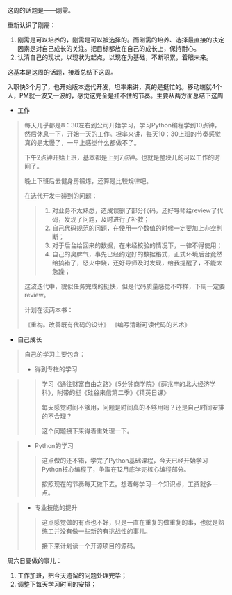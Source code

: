 这周的话题是——刚需。

重新认识了刚需：

1. 刚需是可以培养的，刚需是可以被选择的。而刚需的培养、选择最直接的决定因素是对自己成长的关注。把目标都放在自己的成长上，保持耐心。
2. 认清自己的现状，以现状为起点，以现在为基础，不断积累，着眼未来。

这基本是这周的话题，接着总结下这周。

入职快3个月了，也开始版本迭代开发，坦率来讲，真的是挺忙的。移动端就4个人，PM就一波又一波的，感觉这完全是扛不住的节奏。主要从两方面总结下这周

* 工作

> 每天几乎都是8：30左右到公司开始学习，学习Python编程学到10点钟，然后休息一下，开始一天的工作。坦率来讲，每天10：30上班的节奏感觉真的是太慢了，一早上感觉什么都做不了。
> 
> 下午2点钟开始上班，基本都是上到7点钟。也就是整块儿的可以工作的时间了。
> 
> 晚上下班后去健身房锻炼，还算是比较规律吧。
> 
> 在迭代开发中碰到的问题：
> > 1. 对业务不太熟悉，造成误删了部分代码，还好导师给review了代码，发现了问题，及时进行了补救；
> > 2. 自己代码规范的问题，在使用一个数值的时候一定要加上非空判断；
> > 3. 对于后台给回来的数据，在未经校验的情况下，一律不得使用；
> > 4. 自己的臭脾气，事先已经约定好的数据格式，正式环境后台竟然给搞错了，怒火中烧，还好导师及时发现，给我提醒了，不能太急躁；
> 
> 这波迭代中，貌似任务完成的挺快，但是代码质量感觉不咋样，下周一定要review。
> 
> 计划在读两本书：
> 
> 《重构。改善既有代码的设计》
> 《编写清晰可读代码的艺术》

* 自己成长

> 自己的学习主要包含：
> 
> *  得到专栏的学习

> > 学习《通往财富自由之路》《5分钟商学院》《薛兆丰的北大经济学科》，附带的挺《硅谷来信第二季》《精英日课》
> > 
> > 每天感觉时间不够用，问题是时间真的不够用吗？还是自己时间安排的不合理？
> > 
> > 这个问题接下来得着重处理一下。

> *  Python的学习
> > 这点做的还不错，学完了Python基础课程，今天已经开始学习Python核心编程了，争取在12月底学完核心编程部分。
> > 
> > 按照现在的节奏每天做下去。想着每学习一个知识点，工资就多一点。

> * 专业技能的提升
> > 这点感觉做的有点也不好，只是一直在重复的做重复的事，也就是熟练工并没有做一些新的有挑战性的事儿。
> > 
> > 接下来计划读一个开源项目的源码。


周六日要做的事儿：

1. 工作加班，把今天遗留的问题处理完毕；
2. 调整下每天学习时间的安排；


